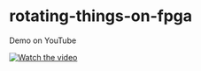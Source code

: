 # rotating-things-on-fpga

Demo on YouTube

[![Watch the video](https://img.youtube.com/vi/hAPpRtcHNMs/hqdefault.jpg)](https://youtu.be/hAPpRtcHNMs)
